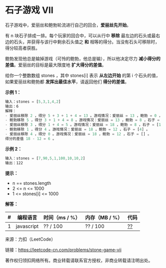 # 石子游戏 VII

石子游戏中，爱丽丝和鲍勃轮流进行自己的回合，**爱丽丝先开始**。

有 n 块石子排成一排。每个玩家的回合中，可以从行中 **移除** 最左边的石头或最右边的石头，并获得与该行中剩余石头值之 **和** 相等的得分。当没有石头可移除时，得分较高者获胜。

鲍勃发现他总是输掉游戏（可怜的鲍勃，他总是输），所以他决定尽力 **减小得分的差值**。爱丽丝的目标是最大限度地 **扩大得分的差值**。

给你一个整数数组 stones ，其中 stones[i] 表示 **从左边开始** 的第 i 个石头的值，如果爱丽丝和鲍勃都 **发挥出最佳水平**，请返回他们 **得分的差值**。

**示例 1：**

``` javascript
输入：stones = [5,3,1,4,2]
输出：6
解释：
- 爱丽丝移除 2 ，得分 5 + 3 + 1 + 4 = 13 。游戏情况：爱丽丝 = 13 ，鲍勃 = 0 ，石子 = [5,3,1,4] 。
- 鲍勃移除 5 ，得分 3 + 1 + 4 = 8 。游戏情况：爱丽丝 = 13 ，鲍勃 = 8 ，石子 = [3,1,4] 。
- 爱丽丝移除 3 ，得分 1 + 4 = 5 。游戏情况：爱丽丝 = 18 ，鲍勃 = 8 ，石子 = [1,4] 。
- 鲍勃移除 1 ，得分 4 。游戏情况：爱丽丝 = 18 ，鲍勃 = 12 ，石子 = [4] 。
- 爱丽丝移除 4 ，得分 0 。游戏情况：爱丽丝 = 18 ，鲍勃 = 12 ，石子 = [] 。
得分的差值 18 - 12 = 6 。
```

**示例 2：**

``` javascript
输入：stones = [7,90,5,1,100,10,10,2]
输出：122
```

**提示：**

- n == stones.length
- 2 <= n <= 1000
- 1 <= stones[i] <= 1000

**解答：**

**#**|**编程语言**|**时间（ms / %）**|**内存（MB / %）**|**代码**
--|--|--|--|--
1|javascript|?? / 100|?? / 100|[??](./javascript/ac_v1.js)

来源：力扣（LeetCode）

链接：https://leetcode-cn.com/problems/stone-game-vii

著作权归领扣网络所有。商业转载请联系官方授权，非商业转载请注明出处。
